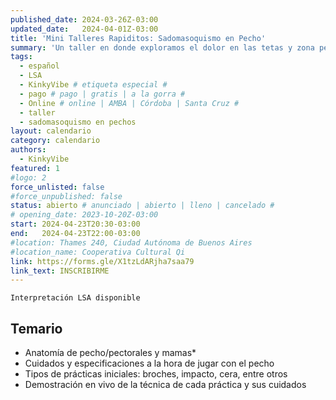 ```yaml
---
published_date: 2024-03-26Z-03:00
updated_date:   2024-04-01Z-03:00
title: 'Mini Talleres Rapiditos: Sadomasoquismo en Pecho'
summary: 'Un taller en donde exploramos el dolor en las tetas y zona pectoral 🤭 cómo pegar, con qué y qué cuidados tener'
tags:
  - español
  - LSA
  - KinkyVibe # etiqueta especial #
  - pago # pago | gratis | a la gorra #
  - Online # online | AMBA | Córdoba | Santa Cruz #
  - taller
  - sadomasoquismo en pechos
layout: calendario
category: calendario
authors:
  - KinkyVibe
featured: 1
#logo: 2
force_unlisted: false
#force_unpublished: false
status: abierto # anunciado | abierto | lleno | cancelado #
# opening_date: 2023-10-20Z-03:00
start: 2024-04-23T20:30-03:00
end:   2024-04-23T22:00-03:00
#location: Thames 240, Ciudad Autónoma de Buenos Aires
#location_name: Cooperativa Cultural Qi
link: https://forms.gle/X1tzLdARjha7saa79
link_text: INSCRIBIRME
---
```

`Interpretación LSA disponible`

## Temario ##
- Anatomía de pecho/pectorales y mamas*
- Cuidados y especificaciones a la hora de jugar con el pecho
- Tipos de prácticas iniciales: broches, impacto, cera, entre otros
- Demostración en vivo de la técnica de cada práctica y sus cuidados